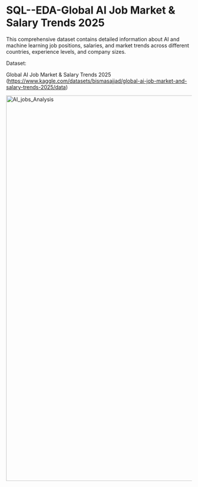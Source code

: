 # SQL--EDA-Global AI Job Market & Salary Trends 2025 

This comprehensive dataset contains detailed information about AI and machine learning job positions, salaries, and market trends across different countries, experience levels, and company sizes.

Dataset:

Global AI Job Market & Salary Trends 2025 (https://www.kaggle.com/datasets/bismasajjad/global-ai-job-market-and-salary-trends-2025/data)

<img width="1045" alt="AI_jobs_Analysis" src="https://github.com/user-attachments/assets/db98b9e7-a65e-42c3-8fb7-0947d3e369b5" />

